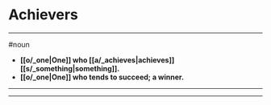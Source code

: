 # Achievers
---
#noun
- **[[o/_one|One]] who [[a/_achieves|achieves]] [[s/_something|something]].**
- **[[o/_one|One]] who tends to succeed; a winner.**
---
---
